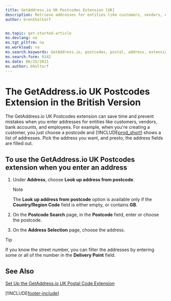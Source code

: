 ```yaml
---
title: GetAddress.io UK Postcodes Extension [UK]
description: Retrieve addresses for entities like customers, vendors, employees, and banks in the United Kingdom from the GetAddress.io service.
author: brentholtorf


ms.topic: get-started-article
ms.devlang: na
ms.tgt_pltfrm: na
ms.workload: na
ms.search.keywords: GetAddress.io, postcodes, postal, address, extension
ms.search.form: 9142
ms.date: 06/25/2021
ms.author: bholtorf
---
```


# The GetAddress.io UK Postcodes Extension in the British Version

The GetAddress.io UK Postcodes extension can save time and prevent mistakes when you enter addresses for entities like customers, vendors, bank accounts, and employees. For example, when you're creating a customer, you just choose a postcode and [!INCLUDE[prod_short](../../includes/prod_short.md)] shows a list of addresses. Pick the address you want, and presto, the address fields are filled out.  

## To use the GetAddress.io UK Postcodes extension when you enter an address

1. Under **Address**, choose **Look up address from postcode**.  

    > [!NOTE]  
    >   The **Look up address from postcode** option is available only if the **Country/Region Code** field is either empty, or contains **GB**.
2. On the **Postcode Search** page, in the **Postcode** field, enter or choose the postcode.  
3. On the **Address Selection** page, choose the address.  

> [!TIP]  
>  If you know the street number, you can filter the addresses by entering some or all of the number in the **Delivery Point** field.

## See Also

[Set Up the GetAddress.io UK Postal Code Extension](uk-setup-postal-code-service.md)


[!INCLUDE[footer-include](../../includes/footer-banner.md)]